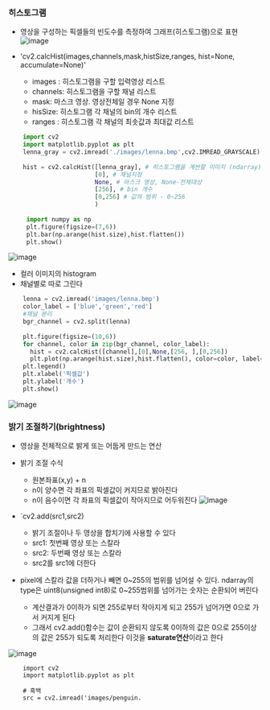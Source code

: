 ### 히스토그램
  - 영상을 구성하는 픽셀들의 빈도수를 측정하여 그래프(히스토그램)으로 표현
  ![image](https://user-images.githubusercontent.com/76146752/117093908-412ef800-ad9d-11eb-9692-f34d9a7ef97e.png)

  - 'cv2.calcHist(images,channels,mask,histSize,ranges, hist=None, accumulate=None)'
      - images : 히스토그램을 구할 입력영상 리스트
      - channels: 히스토그램을 구할 채널 리스트
      - mask: 마스크 영상. 영상전체일 경우 None 지정
      - hisSize: 히스토그램 각 채널의 bin의 개수 리스트
      - ranges : 히스토그램 각 채널의 최솟값과 최대값 리스트

  ``` python
      import cv2
      import matplotlib.pyplot as plt
      lenna_gray = cv2.imread('./images/lenna.bmp',cv2.IMREAD_GRAYSCALE) # cv2.IMREAD_GRAYSCALE: 흑백모드읽기
      
      hist = cv2.calcHist([lenna_gray], # 히스토그램을 계싼할 이미지 (ndarray) - 리스트
                          [0], # 채널지정
                          None, # 마스크 영상, None-전체대상
                          [256], # bin 개수
                          [0,256] # 값의 범위 - 0~256
                          )
       
       import numpy as np
       plt.figure(figsize=(7,6))
       plt.bar(np.arange(hist.size),hist.flatten())
       plt.show()
   ```
 ![image](https://user-images.githubusercontent.com/76146752/117094804-bbf91280-ad9f-11eb-9879-6319bcceb9f3.png)
  
  
  
  - 컬러 이미지의 histogram
  - 채널별로 따로 그린다

  ``` python
      lenna = cv2.imread('images/lenna.bmp')
      color_label = ['blue','green','red']
      #채널 분리
      bgr_channel = cv2.split(lenna)
      
      plt.figure(figsize=(10,6))
      for channel, color in zip(bgr_channel, color_label):
        hist = cv2.calcHist([channel],[0],None,[256, ],[0,256])
        plt.plot(np.arange(hist.size),hist.flatten(), color=color, label=color)
      plt.legend()
      plt.xlabel('픽셀값')
      plt.ylabel('개수')
      plt.show()
  ```
![image](https://user-images.githubusercontent.com/76146752/117095706-08dde880-ada2-11eb-8830-775465ef3df5.png)     
      

### 밝기 조절하기(brightness)
  - 영상을 전체적으로 밝게 또는 어둡게 만드는 연산
  - 밝기 조절 수식
      - 원본좌표(x,y) + n
      - n이 양수면 각 좌표의 픽셀값이 커지므로 밝아진다
      - n이 음수이면 각 좌표의 픽셀값이 작아지므로 어두워진다
     ![image](https://user-images.githubusercontent.com/76146752/117097888-db943900-ada7-11eb-98ed-5b15ed662437.png)

  - `cv2.add(src1,src2)
      - 밝기 조절이나 두 영상을 합치기에 사용할 수 있다
      - src1: 첫번째 영상 또는 스칼라
      - src2: 두번째 영상 또는 스칼라
      - src2를 src1에 더한다
  - pixel에 스칼라 값을 더하거나 빼면 0~255의 범위를 넘어설 수 있다. ndarray의 type은 uint8(unsigned int8)로 0~255범위를 넘어가는 숫자는 순환되어 버린다
      - 계산결과가 0이하가 되면 255로부터 작아지게 되고 255가 넘어가면 0으로 가서 커지게 된다
      - 그래서 cv2.add()함수는 값이 순환되지 않도록 0이하의 값은 0으로 255이상의 값은 255가 되도록 처리한다 이것을 **saturate연산**이라고 한다

![image](https://user-images.githubusercontent.com/76146752/117099251-a8ec3f80-adab-11eb-8d0d-6f7adea28167.png)

``` import numpy as np
    import cv2
    import matplotlib.pyplot as plt
    
    # 흑백
    src = cv2.imread('images/penguin.

      
      
      
      
